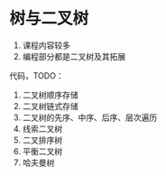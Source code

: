 # 树与二叉树

1. 课程内容较多
2. 编程部分都是二叉树及其拓展

代码，TODO：

1. 二叉树顺序存储
2. 二叉树链式存储
3. 二叉树的先序、中序、后序、层次遍历
4. 线索二叉树
5. 二叉排序树
6. 平衡二叉树
7. 哈夫曼树